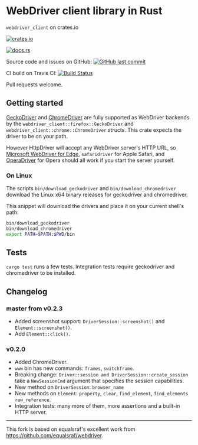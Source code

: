 # WebDriver client library in Rust

`webdriver_client` on crates.io

[![crates.io](https://img.shields.io/crates/v/webdriver_client.svg)](https://crates.io/crates/webdriver_client)

[![docs.rs](https://docs.rs/webdriver_client/badge.svg)](https://docs.rs/webdriver_client)

Source code and issues on GitHub:
[![GitHub last commit](https://img.shields.io/github/last-commit/fluffysquirrels/webdriver_client_rust.svg)][github]

   [github]: https://github.com/fluffysquirrels/webdriver_client_rust

CI build on Travis CI: [![Build Status](https://travis-ci.org/fluffysquirrels/webdriver_client_rust.svg)](https://travis-ci.org/fluffysquirrels/webdriver_client_rust)

Pull requests welcome.

## Getting started

[GeckoDriver] and [ChromeDriver] are fully supported as WebDriver backends by the `webdriver_client::firefox::GeckoDriver` and `webdriver_client::chrome::ChromeDriver` structs. This crate expects the driver to be on your path.

However HttpDriver will accept any WebDriver server's HTTP URL, so
[Microsoft WebDriver for Edge][ms-wd], `safaridriver` for Apple
Safari, and [OperaDriver] for Opera should all work if you start the
server yourself.

[GeckoDriver]: https://github.com/mozilla/geckodriver
[ChromeDriver]: https://sites.google.com/a/chromium.org/chromedriver/getting-started
[ms-wd]: https://docs.microsoft.com/en-us/microsoft-edge/webdriver
[OperaDriver]: https://github.com/operasoftware/operachromiumdriver

### On Linux

The scripts `bin/download_geckodriver` and `bin/download_chromedriver` download the Linux x64 binary releases for geckodriver and chromedriver.

This snippet will download the drivers and place it on your current shell's path:
```sh
bin/download_geckodriver
bin/download_chromedriver
export PATH=$PATH:$PWD/bin
```

## Tests

`cargo test` runs a few tests. Integration tests require geckodriver and chromedriver to be installed.

## Changelog

### master from v0.2.3

* Added screenshot support: `DriverSession::screenshot()` and `Element::screenshot()`.
* Add `Element::click()`.

### v0.2.0

* Added ChromeDriver.
* `www` bin has new commands: `frames`, `switchframe`.
* Breaking change: `Driver::session and DriverSession::create_session` take
  a `NewSessionCmd` argument that specifies the session capabilities.
* New method on `DriverSession`: `browser_name`
* New methods on `Element`: `property`, `clear`, `find_element`, `find_elements`
  `raw_reference`.
* Integration tests: many more of them, more assertions and a built-in HTTP server.

---------------

This fork is based on equalsraf's excellent work from <https://github.com/equalsraf/webdriver>.

